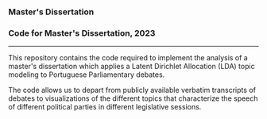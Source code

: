 ### Master's Dissertation

### Code for Master's Dissertation, 2023

---

This repository contains the code required to implement the analysis of a master's dissertation which applies a Latent Dirichlet Allocation (LDA) topic modeling to Portuguese Parliamentary debates.

The code allows us to depart from publicly available verbatim transcripts of debates to visualizations of the different topics that characterize the speech of different political parties in different legislative sessions.

